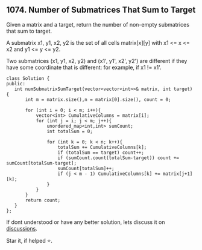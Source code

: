 ## 1074. Number of Submatrices That Sum to Target

Given a matrix and a target, return the number of non-empty submatrices that sum to target.

A submatrix x1, y1, x2, y2 is the set of all cells matrix[x][y] with x1 <= x <= x2 and y1 <= y <= y2.

Two submatrices (x1, y1, x2, y2) and (x1', y1', x2', y2') are different if they have some coordinate that is different: for example, if x1 != x1'.

 ```
 class Solution {
public:
    int numSubmatrixSumTarget(vector<vector<int>>& matrix, int target) {
        int m = matrix.size(),n = matrix[0].size(), count = 0;
        
        for (int i = 0; i < m; i++){      
            vector<int> CumulativeColumns = matrix[i]; 
            for (int j = i; j < m; j++){
                unordered_map<int,int> sumCount;         
                int totalSum = 0;
                
                for (int k = 0; k < n; k++){
                    totalSum += CumulativeColumns[k];        
                    if (totalSum == target) count++;        
                    if (sumCount.count(totalSum-target)) count += sumCount[totalSum-target];
                    sumCount[totalSum]++;                          
                    if (j < m - 1) CumulativeColumns[k] += matrix[j+1][k];   
                }
            }
        }
        return count;
    }
};
 ```
 

If dont understood or have any better solution, lets discuss it on [discussions](https://github.com/Jimmy5467/CP/discussions). 

Star it, if helped ⭐.
